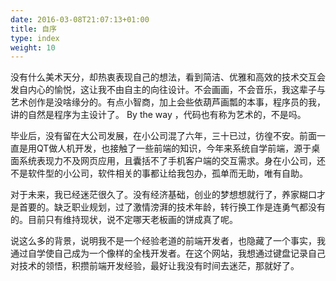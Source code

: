 ```yaml
---
date: 2016-03-08T21:07:13+01:00
title: 自序
type: index
weight: 10
---
```


没有什么美术天分，却热衷表现自己的想法，看到简洁、优雅和高效的技术交互会发自内心的愉悦，这让我不由自主的向往设计。不会画画，不会音乐，我这辈子与艺术创作是没啥缘分的。有点小智商，加上会些依葫芦画瓢的本事，程序员的我，讲的自然是程序为主设计了。 By the way ，代码也有称为艺术的，不是吗。

毕业后，没有留在大公司发展，在小公司混了六年，三十已过，彷徨不安。前面一直是用QT做人机开发，也接触了一些前端的知识，今年来系统自学前端，源于桌面系统表现力不及网页应用，且囊括不了手机客户端的交互需求。身在小公司，还不是软件型的小公司，软件相关的事都让给我包办，孤单而无助，唯有自助。

对于未来，我已经迷茫很久了。没有经济基础，创业的梦想想就行了，养家糊口才是首要的。缺乏职业规划，过了激情滂湃的技术年龄，转行换工作是连勇气都没有的。目前只有维持现状，说不定哪天老板画的饼成真了呢。

说这么多的背景，说明我不是一个经验老道的前端开发者，也隐藏了一个事实，我通过自学使自己成为一个像样的全栈开发者。在这个网站，我想通过键盘记录自己对技术的领悟，积攒前端开发经验，最好让我没有时间去迷茫，那就好了。
